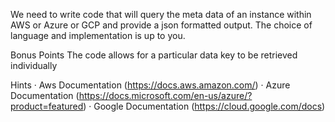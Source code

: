 We need to write code that will query the meta data of an instance within AWS or Azure or GCP
and provide a json formatted output.
The choice of language and implementation is up to you.

Bonus Points
The code allows for a particular data key to be retrieved individually

Hints
· Aws Documentation (https://docs.aws.amazon.com/)
· Azure Documentation (https://docs.microsoft.com/en-us/azure/?product=featured)
· Google Documentation (https://cloud.google.com/docs)





